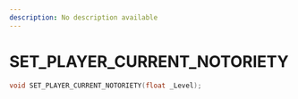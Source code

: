 ```yaml
---
description: No description available 
---
```


# SET_PLAYER_CURRENT_NOTORIETY

```cpp
void SET_PLAYER_CURRENT_NOTORIETY(float _Level);
```